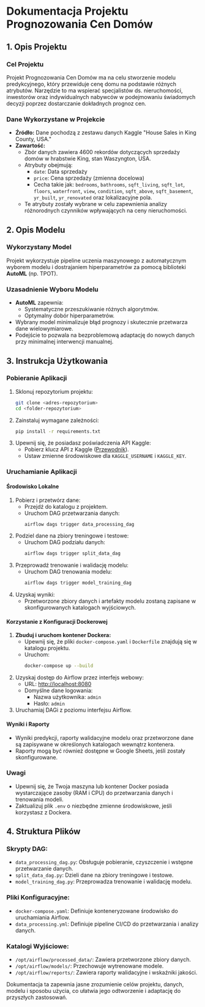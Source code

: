 # Dokumentacja Projektu Prognozowania Cen Domów

## 1. Opis Projektu

### Cel Projektu
Projekt Prognozowania Cen Domów ma na celu stworzenie modelu predykcyjnego, który przewiduje cenę domu na podstawie różnych atrybutów. Narzędzie to ma wspierać specjalistów ds. nieruchomości, inwestorów oraz indywidualnych nabywców w podejmowaniu świadomych decyzji poprzez dostarczanie dokładnych prognoz cen.

### Dane Wykorzystane w Projekcie
- **Źródło:** Dane pochodzą z zestawu danych Kaggle "House Sales in King County, USA."
- **Zawartość:**
  - Zbór danych zawiera 4600 rekordów dotyczących sprzedaży domów w hrabstwie King, stan Waszyngton, USA.
  - Atrybuty obejmują:
    - `date`: Data sprzedaży
    - `price`: Cena sprzedaży (zmienna docelowa)
    - Cecha takie jak: `bedrooms`, `bathrooms`, `sqft_living`, `sqft_lot`, `floors`, `waterfront`, `view`, `condition`, `sqft_above`, `sqft_basement`, `yr_built`, `yr_renovated` oraz lokalizacyjne pola.
  - Te atrybuty zostały wybrane w celu zapewnienia analizy różnorodnych czynników wpływających na ceny nieruchomości.

## 2. Opis Modelu

### Wykorzystany Model
Projekt wykorzystuje pipeline uczenia maszynowego z automatycznym wyborem modelu i dostrajaniem hiperparametrów za pomocą biblioteki **AutoML** (np. TPOT).

### Uzasadnienie Wyboru Modelu
- **AutoML** zapewnia:
  - Systematyczne przeszukiwanie różnych algorytmów.
  - Optymalny dobór hiperparametrów.
- Wybrany model minimalizuje błąd prognozy i skutecznie przetwarza dane wielowymiarowe.
- Podejście to pozwala na bezproblemową adaptację do nowych danych przy minimalnej interwencji manualnej.

## 3. Instrukcja Użytkowania

### Pobieranie Aplikacji
1. Sklonuj repozytorium projektu:
   ```bash
   git clone <adres-repozytorium>
   cd <folder-repozytorium>
   ```
2. Zainstaluj wymagane zależności:
   ```bash
   pip install -r requirements.txt
   ```
3. Upewnij się, że posiadasz poświadczenia API Kaggle:
   - Pobierz klucz API z Kaggle ([Przewodnik](https://www.kaggle.com/docs/api)).
   - Ustaw zmienne środowiskowe dla `KAGGLE_USERNAME` i `KAGGLE_KEY`.

### Uruchamianie Aplikacji

#### Środowisko Lokalne
1. Pobierz i przetwórz dane:
   - Przejdź do katalogu z projektem.
   - Uruchom DAG przetwarzania danych:
     ```bash
     airflow dags trigger data_processing_dag
     ```
2. Podziel dane na zbiory treningowe i testowe:
   - Uruchom DAG podziału danych:
     ```bash
     airflow dags trigger split_data_dag
     ```
3. Przeprowadź trenowanie i walidację modelu:
   - Uruchom DAG trenowania modelu:
     ```bash
     airflow dags trigger model_training_dag
     ```
4. Uzyskaj wyniki:
   - Przetworzone zbiory danych i artefakty modelu zostaną zapisane w skonfigurowanych katalogach wyjściowych.

#### Korzystanie z Konfiguracji Dockerowej
1. **Zbuduj i uruchom kontener Dockera:**
   - Upewnij się, że pliki `docker-compose.yaml` i `Dockerfile` znajdują się w katalogu projektu.
   - Uruchom:
     ```bash
     docker-compose up --build
     ```
2. Uzyskaj dostęp do Airflow przez interfejs webowy:
   - URL: [http://localhost:8080](http://localhost:8080)
   - Domyślne dane logowania:
     - Nazwa użytkownika: `admin`
     - Hasło: `admin`
3. Uruchamiaj DAGi z poziomu interfejsu Airflow.

#### Wyniki i Raporty
- Wyniki predykcji, raporty walidacyjne modelu oraz przetworzone dane są zapisywane w określonych katalogach wewnątrz kontenera.
- Raporty mogą być również dostępne w Google Sheets, jeśli zostały skonfigurowane.

### Uwagi
- Upewnij się, że Twoja maszyna lub kontener Docker posiada wystarczające zasoby (RAM i CPU) do przetwarzania danych i trenowania modeli.
- Zaktualizuj plik `.env` o niezbędne zmienne środowiskowe, jeśli korzystasz z Dockera.

## 4. Struktura Plików

### Skrypty DAG:
- `data_processing_dag.py`: Obsługuje pobieranie, czyszczenie i wstępne przetwarzanie danych.
- `split_data_dag.py`: Dzieli dane na zbiory treningowe i testowe.
- `model_training_dag.py`: Przeprowadza trenowanie i walidację modelu.

### Pliki Konfiguracyjne:
- `docker-compose.yaml`: Definiuje konteneryzowane środowisko do uruchamiania Airflow.
- `data_processing.yml`: Definiuje pipeline CI/CD do przetwarzania i analizy danych.

### Katalogi Wyjściowe:
- `/opt/airflow/processed_data/`: Zawiera przetworzone zbiory danych.
- `/opt/airflow/models/`: Przechowuje wytrenowane modele.
- `/opt/airflow/reports/`: Zawiera raporty walidacyjne i wskaźniki jakości.

Dokumentacja ta zapewnia jasne zrozumienie celów projektu, danych, modelu i sposobu użycia, co ułatwia jego odtworzenie i adaptację do przyszłych zastosowań.

